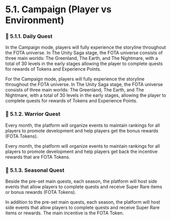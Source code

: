 # 5.1. Campaign (Player vs Environment)

### 🔖 **5.1.1. Daily Quest**

In the Campaign mode, players will fully experience the storyline throughout the FOTA universe. In The Unity Saga stage, the FOTA universe consists of three main worlds: The Greenland, The Earth, and The Nightmare, with a total of 30 levels in the early stages allowing the player to complete quests for rewards of Tokens and Experience Points.

For the Campaign mode, players will fully experience the storyline throughout the FOTA universe. In The Unity Saga stage, the FOTA universe consists of three main worlds: The Greenland, The Earth, and The Nightmare, with a total of 30 levels in the early stages, allowing the player to complete quests for rewards of Tokens and Experience Points.

### 🔖 **5.1.2. Warrior Quest**

Every month, the platform will organize events to maintain rankings for all players to promote development and help players get the bonus rewards (FOTA Tokens).

Every month, the platform will organize events to maintain rankings for all players to promote development and help players get back the incentive rewards that are FOTA Tokens.

### 🔖 **5.1.3. Seasonal Quest**

Beside the pre-set main quests, each season, the platform will host side events that allow players to complete quests and receive Super Rare items or bonus rewards (FOTA Tokens).

In addition to the pre-set main quests, each season, the platform will host side events that allow players to complete quests and receive Super Rare items or rewards. The main incentive is the FOTA Token.
